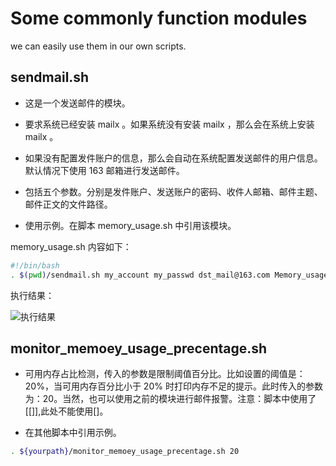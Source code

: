# Some commonly function modules

we can easily use them in our own scripts.

## sendmail.sh

- 这是一个发送邮件的模块。

- 要求系统已经安装 mailx 。如果系统没有安装 mailx ，那么会在系统上安装 mailx 。

- 如果没有配置发件账户的信息，那么会自动在系统配置发送邮件的用户信息。默认情况下使用 163 邮箱进行发送邮件。

- 包括五个参数。分别是发件账户、发送账户的密码、收件人邮箱、邮件主题、邮件正文的文件路径。

- 使用示例。在脚本 memory_usage.sh 中引用该模块。

memory_usage.sh 内容如下：
  
```bash
#!/bin/bash
. $(pwd)/sendmail.sh my_account my_passwd dst_mail@163.com Memory_usage /tmp/mail.text
```

执行结果：

![执行结果](https://raw.githubusercontent.com/mrivandu/ops/master/images/sendmail.jpg)

## monitor_memoey_usage_precentage.sh

- 可用内存占比检测，传入的参数是限制阈值百分比。比如设置的阈值是：20%，当可用内存百分比小于 20% 时打印内存不足的提示。此时传入的参数为：20。当然，也可以使用之前的模块进行邮件报警。注意：脚本中使用了[[]],此处不能使用[]。

- 在其他脚本中引用示例。
  
```bash
. ${yourpath}/monitor_memoey_usage_precentage.sh 20
```